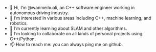 - 👋 Hi, I’m @wanmeihuali, an C++ software engineer working in autonomous driving industry.
- 👀 I’m interested in various areas including C++, machine learning, and robotics.
- 🌱 I’m currently learning about SLAM and other algorithms.
- 💞️ I’m looking to collaborate on all kinds of personal projects using C++/Python.
- 📫 How to reach me: you can always ping me on github.

<!---
wanmeihuali/wanmeihuali is a ✨ special ✨ repository because its `README.md` (this file) appears on your GitHub profile.
You can click the Preview link to take a look at your changes.
--->
